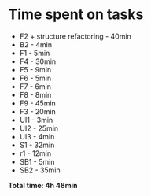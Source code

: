 # Time spent on tasks

- F2 + structure refactoring - 40min
- B2 - 4min
- F1 - 5min
- F4 - 30min
- F5 - 9min
- F6 - 5min
- F7 - 6min
- F8 - 8min
- F9 - 45min
- F3 - 20min
- UI1 - 3min
- UI2 - 25min
- UI3 - 4min
- S1 - 32min
- r1 - 12min
- SB1 - 5min
- SB2 - 35min

**Total time: 4h 48min**